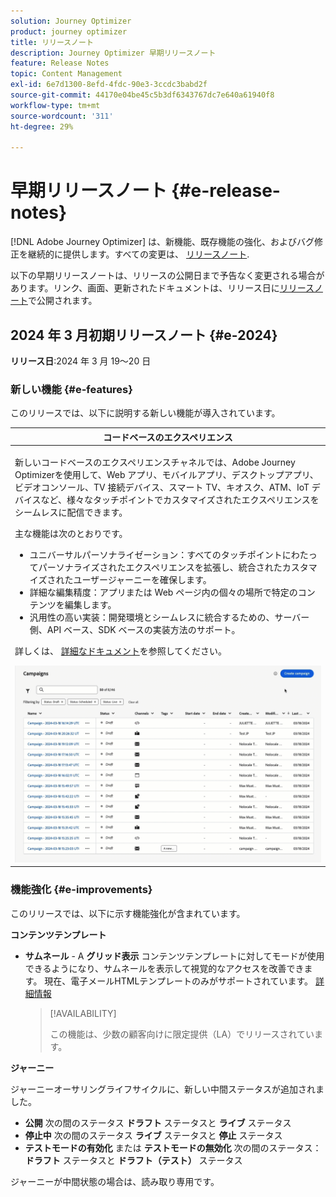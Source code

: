 ```yaml
---
solution: Journey Optimizer
product: journey optimizer
title: リリースノート
description: Journey Optimizer 早期リリースノート
feature: Release Notes
topic: Content Management
exl-id: 6e7d1300-8efd-4fdc-90e3-3ccdc3babd2f
source-git-commit: 44170e04be45c5b3df6343767dc7e640a61940f8
workflow-type: tm+mt
source-wordcount: '311'
ht-degree: 29%

---
```


# 早期リリースノート {#e-release-notes}

[!DNL Adobe Journey Optimizer] は、新機能、既存機能の強化、およびバグ修正を継続的に提供します。すべての変更は、 [リリースノート](release-notes.md).

以下の早期リリースノートは、リリースの公開日まで予告なく変更される場合があります。リンク、画面、更新されたドキュメントは、リリース日に[リリースノート](release-notes.md)で公開されます。

## 2024 年 3 月初期リリースノート {#e-2024}

**リリース日**:2024 年 3 月 19～20 日

### 新しい機能 {#e-features}

このリリースでは、以下に説明する新しい機能が導入されています。

<table>
<thead>
<tr>
<th><strong>コードベースのエクスペリエンス</strong><br/></th>
</tr>
</thead>
<tbody>
<tr>
<td>
<p>新しいコードベースのエクスペリエンスチャネルでは、Adobe Journey Optimizerを使用して、Web アプリ、モバイルアプリ、デスクトップアプリ、ビデオコンソール、TV 接続デバイス、スマート TV、キオスク、ATM、IoT デバイスなど、様々なタッチポイントでカスタマイズされたエクスペリエンスをシームレスに配信できます。</p>
<P>主な機能は次のとおりです。</p>
<ul><li> ユニバーサルパーソナライゼーション：すべてのタッチポイントにわたってパーソナライズされたエクスペリエンスを拡張し、統合されたカスタマイズされたユーザージャーニーを確保します。</li>
<li>詳細な編集精度：アプリまたは Web ページ内の個々の場所で特定のコンテンツを編集します。</li>
<li>汎用性の高い実装：開発環境とシームレスに統合するための、サーバー側、API ベース、SDK ベースの実装方法のサポート。</li></ul></p>
<p>詳しくは、 <a href="../code-based/get-started-code-based.md">詳細なドキュメント</a>を参照してください。</p>
<img src="assets/do-not-localize/code-based.gif">
</tr>
</tbody>
</table>

### 機能強化 {#e-improvements}

このリリースでは、以下に示す機能強化が含まれています。

**コンテンツテンプレート**

* **サムネール** - A **グリッド表示** コンテンツテンプレートに対してモードが使用できるようになり、サムネールを表示して視覚的なアクセスを改善できます。 現在、電子メールHTMLテンプレートのみがサポートされています。 [詳細情報](../content-management/content-templates.md#template-thumbnails)

  >[!AVAILABILITY]
  >
  >この機能は、少数の顧客向けに限定提供（LA）でリリースされています。

**ジャーニー**

ジャーニーオーサリングライフサイクルに、新しい中間ステータスが追加されました。

* **公開** 次の間のステータス **ドラフト** ステータスと **ライブ** ステータス
* **停止中** 次の間のステータス **ライブ** ステータスと **停止** ステータス
* **テストモードの有効化** または **テストモードの無効化** 次の間のステータス： **ドラフト** ステータスと **ドラフト（テスト）** ステータス

ジャーニーが中間状態の場合は、読み取り専用です。